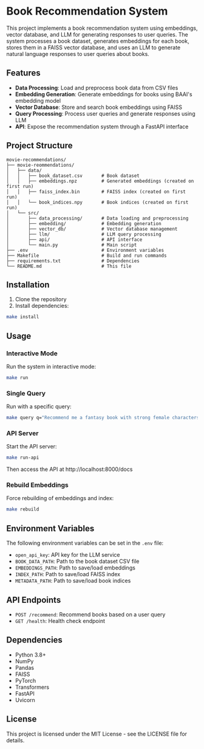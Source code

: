 # Book Recommendation System

This project implements a book recommendation system using embeddings, vector database, and LLM for generating responses to user queries. The system processes a book dataset, generates embeddings for each book, stores them in a FAISS vector database, and uses an LLM to generate natural language responses to user queries about books.

## Features

- **Data Processing**: Load and preprocess book data from CSV files
- **Embedding Generation**: Generate embeddings for books using BAAI's embedding model
- **Vector Database**: Store and search book embeddings using FAISS
- **Query Processing**: Process user queries and generate responses using LLM
- **API**: Expose the recommendation system through a FastAPI interface

## Project Structure

```
movie-recommendations/
├── movie-reommendations/
│   ├── data/
│   │   ├── book_dataset.csv       # Book dataset
│   │   ├── embeddings.npz         # Generated embeddings (created on first run)
│   │   ├── faiss_index.bin        # FAISS index (created on first run)
│   │   └── book_indices.npy       # Book indices (created on first run)
│   └── src/
│       ├── data_processing/       # Data loading and preprocessing
│       ├── embedding/             # Embedding generation
│       ├── vector_db/             # Vector database management
│       ├── llm/                   # LLM query processing
│       ├── api/                   # API interface
│       └── main.py                # Main script
├── .env                           # Environment variables
├── Makefile                       # Build and run commands
├── requirements.txt               # Dependencies
└── README.md                      # This file
```

## Installation

1. Clone the repository
2. Install dependencies:

```bash
make install
```

## Usage

### Interactive Mode

Run the system in interactive mode:

```bash
make run
```

### Single Query

Run with a specific query:

```bash
make query q="Recommend me a fantasy book with strong female characters"
```

### API Server

Start the API server:

```bash
make run-api
```

Then access the API at http://localhost:8000/docs

### Rebuild Embeddings

Force rebuilding of embeddings and index:

```bash
make rebuild
```

## Environment Variables

The following environment variables can be set in the `.env` file:

- `open_api_key`: API key for the LLM service
- `BOOK_DATA_PATH`: Path to the book dataset CSV file
- `EMBEDDINGS_PATH`: Path to save/load embeddings
- `INDEX_PATH`: Path to save/load FAISS index
- `METADATA_PATH`: Path to save/load book indices

## API Endpoints

- `POST /recommend`: Recommend books based on a user query
- `GET /health`: Health check endpoint

## Dependencies

- Python 3.8+
- NumPy
- Pandas
- FAISS
- PyTorch
- Transformers
- FastAPI
- Uvicorn

## License

This project is licensed under the MIT License - see the LICENSE file for details.